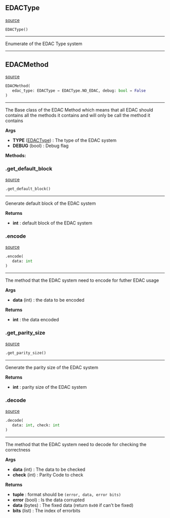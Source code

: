 #


## EDACType
[source](https://github.com/N0Ball/EDAC/blob/main/modules/edac/schema.py/#L5)
```python 
EDACType()
```


---
Enumerate of the EDAC Type system


----


## EDACMethod
[source](https://github.com/N0Ball/EDAC/blob/main/modules/edac/schema.py/#L13)
```python 
EDACMethod(
   edac_type: EDACType = EDACType.NO_EDAC, debug: bool = False
)
```


---
The Base class of the EDAC Method
which means that all EDAC should contains all the methods
it contains and will only be call the method it contains


**Args**

* **TYPE** ([EDACType](./#edactype)) : The type of the EDAC system
* **DEBUG** (bool) : Debug flag



**Methods:**


### .get_default_block
[source](https://github.com/N0Ball/EDAC/blob/main/modules/edac/schema.py/#L34)
```python
.get_default_block()
```

---
Generate default block of the EDAC system


**Returns**

* **int**  : default block of the EDAC system


### .encode
[source](https://github.com/N0Ball/EDAC/blob/main/modules/edac/schema.py/#L69)
```python
.encode(
   data: int
)
```

---
The method that the EDAC system need to encode for futher
EDAC usage


**Args**

* **data** (int) : the data to be encoded


**Returns**

* **int**  : the data encoded


### .get_parity_size
[source](https://github.com/N0Ball/EDAC/blob/main/modules/edac/schema.py/#L52)
```python
.get_parity_size()
```

---
Generate the parity size of the EDAC system


**Returns**

* **int**  : parity size of the EDAC system


### .decode
[source](https://github.com/N0Ball/EDAC/blob/main/modules/edac/schema.py/#L84)
```python
.decode(
   data: int, check: int
)
```

---
The method that the EDAC system need to decode for checking
the correctness


**Args**

* **data** (int) : The data to be checked
* **check** (int) : Parity Code to check


**Returns**

* **tuple**  : format should be `(error, data, error bits)`
* **error** (bool) : Is the data corrupted
* **data** (bytes) : The fixed data (return `0x00` if can't be fixed)
* **bits** (list) : The index of errorbits

